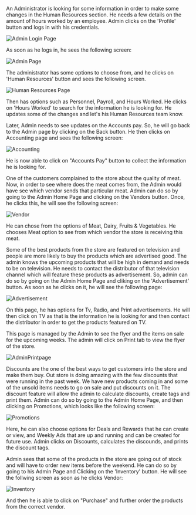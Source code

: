 An Administrator is looking for some information in order to make some changes in the Human Resources section. He needs a few details on the amount of hours worked by an employee. Admin clicks on the 'Profile' button and logs in with his credentials. 

![Admin Login Page](UI-UX/admin_story_screenshots/login.PNG)

As soon as he logs in, he sees the following screen:

![Admin Page](UI-UX/admin_story_screenshots/adminScreen.png)

The administrator has some options to choose from, and he clicks on 'Human Resources' button and sees the following screen. 

![Human Resources Page](UI-UX/admin_story_screenshots/humanResourcesScreen.png)

Then has options such as Personnel, Payroll, and Hours Worked. He clicks on 'Hours Worked' to search for the information he is looking for. He updates some of the changes and let's his Human Resources team know.

Later, Admin needs to see updates on the Accounts pay. So, he will go back to the Admin page by clicking on the Back button. He then clicks on Accounting page and sees the following screen:

![Accounting](UI-UX/admin_story_screenshots/accountingScreen.png)

He is now able to click on "Accounts Pay" button to collect the information he is looking for.

One of the customers complained to the store about the quality of meat. Now, in order to see where does the meat comes from, the Admin would have see which vendor sends that particular meat. Admin can do so by going to the Admin Home Page and clicking on the Vendors button. Once, he clicks this, he will see the following screen:

![Vendor](UI-UX/admin_story_screenshots/vendorsScreen.png)

He can chose from the options of Meat, Dairy, Fruits & Vegetables. He chooses Meat option to see from which vendor the store is receiving this meat.

Some of the best products from the store are featured on television and people are more likely to buy the products which are advertised good. The admin knows the upcoming products that will be high in demand and needs to be on television. He needs to contact the distributor of that television channel which will feature these products as advertisement. So, admin can do so by going on the Admin Home Page and cliking on the 'Advertisement' button. As soon as he clicks on it, he will see the following page:

![Advertisement](UI-UX/admin_story_screenshots/advertisementScreen.png)

On this page, he has options for Tv, Radio, and Print advertisements. He will then click on TV as that is the information he is looking for and then contact the distributor in order to get the products featured on TV.

This page is managed by the Admin to see the flyer and the items on sale for the upcoming weeks. The admin will click on Print tab to view the flyer of the store.

![AdminPrintpage](/UI-UX/admin_story_screenshots/adminPrintpage.png)

Discounts are the one of the best ways to get customers into the store and make them buy. Out store is doing amazing with the few discounts that were running in the past week. We have new products coming in and some of the unsold items needs to go on sale and put discounts on it. The discount feature will allow the admin to calculate discounts, create tags and print them. Admin can do so by going to the Admin Home Page, and then clicking on Promotions, which looks like the following screen:

![Promotions](UI-UX/admin_story_screenshots/promotionScreen.png)

Here, he can also choose options for Deals and Rewards that he can create or view, and Weekly Ads that are up and running and can be created for future use. Admin clicks on Discounts, calculates the discounds, and prints the discount tags.

Admin sees that some of the products in the store are going out of stock and will have to order new items before the weekend. He can do so by going to his Admin Page and Clicking on the 'Inventory' button. He will see the follwing screen as soon as he clicks Vendor: 

![Inventory](UI-UX/admin_story_screenshots/inventoryScreen.png)

And then he is able to click on "Purchase" and further order the products from the correct vendor.